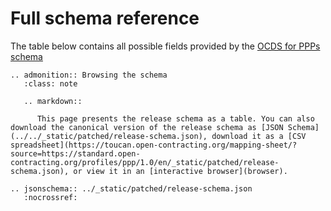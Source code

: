 # Full schema reference

The table below contains all possible fields provided by the [OCDS for PPPs schema](../../_static/patched/release-schema.json)

```eval_rst
.. admonition:: Browsing the schema
   :class: note

   .. markdown::

      This page presents the release schema as a table. You can also download the canonical version of the release schema as [JSON Schema](../../_static/patched/release-schema.json), download it as a [CSV spreadsheet](https://toucan.open-contracting.org/mapping-sheet/?source=https://standard.open-contracting.org/profiles/ppp/1.0/en/_static/patched/release-schema.json), or view it in an [interactive browser](browser).
```

```eval_rst
.. jsonschema:: ../_static/patched/release-schema.json
   :nocrossref:
```
